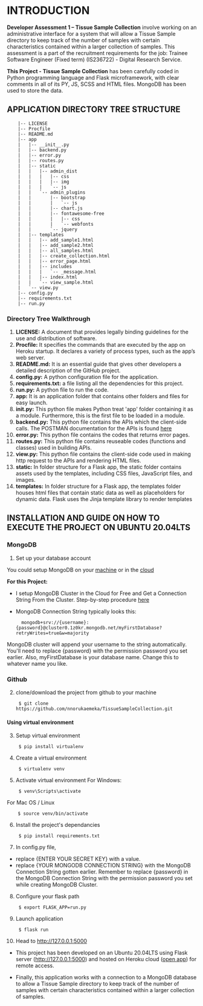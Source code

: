 # INTRODUCTION

**Developer Assessment 1 – Tissue Sample Collection** involve working on an administrative interface for a system that will allow a Tissue Sample directory to keep track of the number of samples with certain characteristics contained within a larger collection of samples. This assessment is a part of the recruitment requirements for the job: Trainee Software Engineer (Fixed term) (IS236722) - Digital Research Service.

**This Project - Tissue Sample Collection** has been carefully coded in Python programming language and Flask microframework, with clear comments in all of its PY, JS, SCSS and HTML files.
MongoDB has been used to store the data.



##  APPLICATION DIRECTORY TREE STRUCTURE

        |-- LICENSE
        |-- Procfile
        |-- README.md
        |-- app
        |   |-- __init__.py
        |   |-- backend.py
        |   |-- error.py
        |   |-- routes.py
        |   |-- static
        |   |   |-- admin_dist
        |   |   |   |-- css
        |   |   |   |-- img
        |   |   |   `-- js
        |   |   `-- admin_plugins
        |   |       |-- bootstrap
        |   |       |   `-- js
        |   |       |-- chart.js
        |   |       |-- fontawesome-free
        |   |       |   |-- css
        |   |       |   `-- webfonts
        |   |       `-- jquery
        |   |-- templates
        |   |   |-- add_sample1.html
        |   |   |-- add_sample2.html
        |   |   |-- all_samples.html
        |   |   |-- create_collection.html
        |   |   |-- error_page.html
        |   |   |-- includes
        |   |   |   `-- _message.html
        |   |   |-- index.html
        |   |   `-- view_sample.html
        |   `-- view.py
        |-- config.py
        |-- requirements.txt
        |-- run.py

### Directory Tree Walkthrough
1. **LICENSE:** A document that provides legally binding guidelines for the use and distribution of software.
2. **Procfile:** It specifies the commands that are executed by the app on Heroku startup. It declares a variety of process types, such as the app’s web server.
3. **README.md:** It is an essential guide that gives other developers a detailed description of the GitHub project.
4. **config.py:** A python configuration file for the application.
5. **requirements.txt:** a file listing all the dependencies for this project.
6. **run.py:** A python file to run the code.
7. **app:** It is an application folder that contains other folders and files for easy launch.
8. **__init__.py:** This python file makes Python treat 'app' folder containing it as a module. Furthermore, this is the first file to be loaded in a module.
9. **backend.py:** This python file contains the APIs which the client-side calls. The POSTMAN documentation for the APIs is found <a href="https://documenter.getpostman.com/view/9697202/VUjMnRGe">here</a>
10. **error.py:** This python file contains the codes that returns error pages.
11. **routes.py:** This python file contains reuseable codes (functions and classes) used in building APIs.
12. **view.py:** This python file contains the client-side code used in making http request to the APIs and rendering HTML files.
13. **static:** In folder structure for a Flask app, the static folder contains assets used by the templates, including CSS files, JavaScript files, and images.
14. **templates:** In folder structure for a Flask app, the templates folder houses html files that contain static data as well as placeholders for dynamic data. Flask uses the Jinja template library to render templates


## INSTALLATION AND GUIDE ON HOW TO EXECUTE THE PROJECT ON UBUNTU 20.04LTS

### MongoDB
1. Set up your database account
 
You could setup MongoDB on your <a href="https://www.digitalocean.com/community/tutorials/how-to-install-mongodb-on-ubuntu-20-04">machine</a> or in the <a href="https://www.makeuseof.com/mongodb-cluster-cloud-free-setup/">cloud</a>

**For this Project:** 

- I setup MongoDB Cluster in the Cloud for Free and Get a Connection String From the Cluster. Step-by-step procedure <a href="https://www.makeuseof.com/mongodb-cluster-cloud-free-setup/">here</a>

- MongoDB Connection String typically looks this:

        mongodb+srv://{username}:{password}@cluster0.1z0kr.mongodb.net/myFirstDatabase?retryWrites=true&w=majority
        
MongoDB cluster will append your username to the string automatically. You'll need to replace {password} with the permission password you set earlier. Also, myFirstDatabase is your database name. Change this to whatever name you like.

### Github
2. clone/download the project from github to your machine

        $ git clone https://github.com/nnorukaemeka/TissueSampleCollection.git


#### Using virtual environment
3. Setup virtual environment

        $ pip install virtualenv

4. Create a virtual environment

        $ virtualenv venv

5. Activate virtual environment
For Windows:

        $ venv\Scripts\activate

For Mac OS / Linux

        $ source venv/bin/activate

6. Install the project's dependancies

        $ pip install requirements.txt           

7. In config.py file, 
- replace {ENTER YOUR SECRET KEY} with a value.
- replace {YOUR MONGODB CONNECTION STRING} with the MongoDB Connection String gotten earlier. Remember to replace {password} in the MongoDB Connection String with the permission password you set while creating MongoDB Cluster.

8. Configure your flask path

        $ export FLASK_APP=run.py


9. Launch application

        $ flask run            

10. Head to http://127.0.0.1:5000

- This project has been developed on an Ubuntu 20.04LTS using Flask server (http://127.0.0.1:5000) and hosted on Heroku cloud (<a href="https://tissue-sample-collection.herokuapp.com">open app</a>) for remote access.

- Finally, this application works with a connection to a MongoDB database to allow a Tissue Sample directory to keep track of the number of samples with certain characteristics contained within a larger collection of samples.
